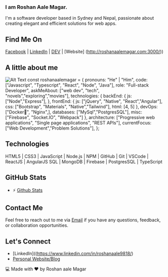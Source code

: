 ### I am Roshan Aale Magar.

I'm a software developer based in Sydney and Nepal, passionate about creating elegant and efficient solutions for web apps.

## Find Me On
[Facebook](https://www.facebook.com/profile.php?id=100004829232922) | [LinkedIn](https://www.linkedin.com/in/roshanaale9818/) | [DEV](https://dev.to/roshanaale9818) | [Website] (http://roshanaalemagar.com:3000/))

## A little about me
![Alt Text](https://media3.giphy.com/media/v1.Y2lkPTc5MGI3NjExcHB6NzV4YXJweGV2Y3F6aHBuOWxucjZ4ZnVmenJleGE0cTRhemphaCZlcD12MV9pbnRlcm5hbF9naWZfYnlfaWQmY3Q9Zw/ifljlMklkBknYdf2Sd/giphy.webp) 
const roshanaalemagar = {
    pronouns: "He" | "Him",
    code: ["Javascript", "Typescript", "React", "Node", "Java"],
    role: "Full-stack Developer",
    askMeAbout: ["web dev", "tech", "novels","exploring","movies"],
    technologies: {
        backEnd: {
            js: ["Node","Express"],
        },
        frontEnd: {
            js: ["jQuery", "Native", "React","Angular"],
            css: ["Bootstrap", "Materials", "Native","Tailwind"],
            html: [4, 5]
        },
        devOps: ["Docker🐳",  "Nginx",],
        databases: ["MySql","PostgresSQL"],
        misc: ["Firebase", "Socket.IO", "Webpack"]
    },
    architecture: ["Progressive web applications", "Single page applications", "REST APIs"],
    currentFocus: ["Web Development","Problem Solutions"],
};

## Technologies
HTML5 | CSS3 | JavaScript | Node.js | NPM | GitHub | Git | VSCode | ReactJS | AngularJS  SQL | MongoDB | Firebase | PostgresSQL | TypeScript


## GitHub Stats
- ⚡ [Github Stats](https://github-readme-stats.vercel.app/api?username=roshanaale9818&show_icons=true)

## Contact Me
Feel free to reach out to me via [Email](mailto:roshanaale54@gmail.com) if you have any questions, feedback, or collaboration opportunities.

## Let's Connect
- [LinkedIn]((https://www.linkedin.com/in/roshanaale9818/)
- [Personal Website/Blog](http://roshanaalemagar.com:3000/)

💻 Made with ❤️ by Roshan aale Magar


<!--
**roshanaale9818/roshanaale9818** is a ✨ _special_ ✨ repository because its `README.md` (this file) appears on your GitHub profile.

Here are some ideas to get you started:

- 🔭 I’m currently working on ...
- 🌱 I’m currently learning ...
- 👯 I’m looking to collaborate on ...
- 🤔 I’m looking for help with ...
- 💬 Ask me about ...
- 📫 How to reach me: ...
- 😄 Pronouns: ...
- ⚡ Fun fact: ...
-->
